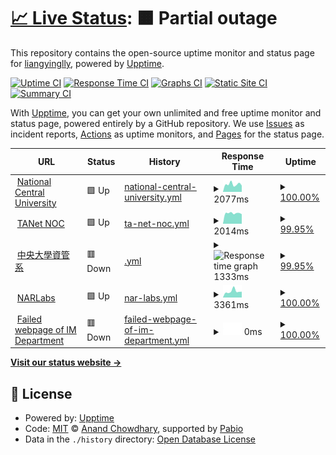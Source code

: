 # [📈 Live Status](https://demo.upptime.js.org): <!--live status--> **🟧 Partial outage**

This repository contains the open-source uptime monitor and status page for [liangyinglly](https://demo.upptime.js.org), powered by [Upptime](https://github.com/upptime/upptime).

[![Uptime CI](https://github.com/liangyinglly/upptime/workflows/Uptime%20CI/badge.svg)](https://github.com/liangyinglly/upptime/actions?query=workflow%3A%22Uptime+CI%22)
[![Response Time CI](https://github.com/liangyinglly/upptime/workflows/Response%20Time%20CI/badge.svg)](https://github.com/liangyinglly/upptime/actions?query=workflow%3A%22Response+Time+CI%22)
[![Graphs CI](https://github.com/liangyinglly/upptime/workflows/Graphs%20CI/badge.svg)](https://github.com/liangyinglly/upptime/actions?query=workflow%3A%22Graphs+CI%22)
[![Static Site CI](https://github.com/liangyinglly/upptime/workflows/Static%20Site%20CI/badge.svg)](https://github.com/liangyinglly/upptime/actions?query=workflow%3A%22Static+Site+CI%22)
[![Summary CI](https://github.com/liangyinglly/upptime/workflows/Summary%20CI/badge.svg)](https://github.com/liangyinglly/upptime/actions?query=workflow%3A%22Summary+CI%22)

With [Upptime](https://upptime.js.org), you can get your own unlimited and free uptime monitor and status page, powered entirely by a GitHub repository. We use [Issues](https://github.com/liangyinglly/upptime/issues) as incident reports, [Actions](https://github.com/liangyinglly/upptime/actions) as uptime monitors, and [Pages](https://demo.upptime.js.org) for the status page.

<!--start: status pages-->
<!-- This summary is generated by Upptime (https://github.com/upptime/upptime) -->
<!-- Do not edit this manually, your changes will be overwritten -->
<!-- prettier-ignore -->
| URL | Status | History | Response Time | Uptime |
| --- | ------ | ------- | ------------- | ------ |
| <img alt="" src="https://icons.duckduckgo.com/ip3/www.ncu.edu.tw.ico" height="13"> [National Central University](https://www.ncu.edu.tw/tw/) | 🟩 Up | [national-central-university.yml](https://github.com/liangyinglly/upptime/commits/HEAD/history/national-central-university.yml) | <details><summary><img alt="Response time graph" src="./graphs/national-central-university/response-time-week.png" height="20"> 2077ms</summary><br><a href="https://demo.upptime.js.org/history/national-central-university"><img alt="Response time 1827" src="https://img.shields.io/endpoint?url=https%3A%2F%2Fraw.githubusercontent.com%2Fliangyinglly%2Fupptime%2FHEAD%2Fapi%2Fnational-central-university%2Fresponse-time.json"></a><br><a href="https://demo.upptime.js.org/history/national-central-university"><img alt="24-hour response time 1737" src="https://img.shields.io/endpoint?url=https%3A%2F%2Fraw.githubusercontent.com%2Fliangyinglly%2Fupptime%2FHEAD%2Fapi%2Fnational-central-university%2Fresponse-time-day.json"></a><br><a href="https://demo.upptime.js.org/history/national-central-university"><img alt="7-day response time 2077" src="https://img.shields.io/endpoint?url=https%3A%2F%2Fraw.githubusercontent.com%2Fliangyinglly%2Fupptime%2FHEAD%2Fapi%2Fnational-central-university%2Fresponse-time-week.json"></a><br><a href="https://demo.upptime.js.org/history/national-central-university"><img alt="30-day response time 2095" src="https://img.shields.io/endpoint?url=https%3A%2F%2Fraw.githubusercontent.com%2Fliangyinglly%2Fupptime%2FHEAD%2Fapi%2Fnational-central-university%2Fresponse-time-month.json"></a><br><a href="https://demo.upptime.js.org/history/national-central-university"><img alt="1-year response time 1827" src="https://img.shields.io/endpoint?url=https%3A%2F%2Fraw.githubusercontent.com%2Fliangyinglly%2Fupptime%2FHEAD%2Fapi%2Fnational-central-university%2Fresponse-time-year.json"></a></details> | <details><summary><a href="https://demo.upptime.js.org/history/national-central-university">100.00%</a></summary><a href="https://demo.upptime.js.org/history/national-central-university"><img alt="All-time uptime 99.42%" src="https://img.shields.io/endpoint?url=https%3A%2F%2Fraw.githubusercontent.com%2Fliangyinglly%2Fupptime%2FHEAD%2Fapi%2Fnational-central-university%2Fuptime.json"></a><br><a href="https://demo.upptime.js.org/history/national-central-university"><img alt="24-hour uptime 100.00%" src="https://img.shields.io/endpoint?url=https%3A%2F%2Fraw.githubusercontent.com%2Fliangyinglly%2Fupptime%2FHEAD%2Fapi%2Fnational-central-university%2Fuptime-day.json"></a><br><a href="https://demo.upptime.js.org/history/national-central-university"><img alt="7-day uptime 100.00%" src="https://img.shields.io/endpoint?url=https%3A%2F%2Fraw.githubusercontent.com%2Fliangyinglly%2Fupptime%2FHEAD%2Fapi%2Fnational-central-university%2Fuptime-week.json"></a><br><a href="https://demo.upptime.js.org/history/national-central-university"><img alt="30-day uptime 100.00%" src="https://img.shields.io/endpoint?url=https%3A%2F%2Fraw.githubusercontent.com%2Fliangyinglly%2Fupptime%2FHEAD%2Fapi%2Fnational-central-university%2Fuptime-month.json"></a><br><a href="https://demo.upptime.js.org/history/national-central-university"><img alt="1-year uptime 99.42%" src="https://img.shields.io/endpoint?url=https%3A%2F%2Fraw.githubusercontent.com%2Fliangyinglly%2Fupptime%2FHEAD%2Fapi%2Fnational-central-university%2Fuptime-year.json"></a></details>
| <img alt="" src="https://icons.duckduckgo.com/ip3/noc.tanet.edu.tw.ico" height="13"> [TANet NOC](https://noc.tanet.edu.tw/) | 🟩 Up | [ta-net-noc.yml](https://github.com/liangyinglly/upptime/commits/HEAD/history/ta-net-noc.yml) | <details><summary><img alt="Response time graph" src="./graphs/ta-net-noc/response-time-week.png" height="20"> 2014ms</summary><br><a href="https://demo.upptime.js.org/history/ta-net-noc"><img alt="Response time 2183" src="https://img.shields.io/endpoint?url=https%3A%2F%2Fraw.githubusercontent.com%2Fliangyinglly%2Fupptime%2FHEAD%2Fapi%2Fta-net-noc%2Fresponse-time.json"></a><br><a href="https://demo.upptime.js.org/history/ta-net-noc"><img alt="24-hour response time 1741" src="https://img.shields.io/endpoint?url=https%3A%2F%2Fraw.githubusercontent.com%2Fliangyinglly%2Fupptime%2FHEAD%2Fapi%2Fta-net-noc%2Fresponse-time-day.json"></a><br><a href="https://demo.upptime.js.org/history/ta-net-noc"><img alt="7-day response time 2014" src="https://img.shields.io/endpoint?url=https%3A%2F%2Fraw.githubusercontent.com%2Fliangyinglly%2Fupptime%2FHEAD%2Fapi%2Fta-net-noc%2Fresponse-time-week.json"></a><br><a href="https://demo.upptime.js.org/history/ta-net-noc"><img alt="30-day response time 2161" src="https://img.shields.io/endpoint?url=https%3A%2F%2Fraw.githubusercontent.com%2Fliangyinglly%2Fupptime%2FHEAD%2Fapi%2Fta-net-noc%2Fresponse-time-month.json"></a><br><a href="https://demo.upptime.js.org/history/ta-net-noc"><img alt="1-year response time 2183" src="https://img.shields.io/endpoint?url=https%3A%2F%2Fraw.githubusercontent.com%2Fliangyinglly%2Fupptime%2FHEAD%2Fapi%2Fta-net-noc%2Fresponse-time-year.json"></a></details> | <details><summary><a href="https://demo.upptime.js.org/history/ta-net-noc">99.95%</a></summary><a href="https://demo.upptime.js.org/history/ta-net-noc"><img alt="All-time uptime 100.00%" src="https://img.shields.io/endpoint?url=https%3A%2F%2Fraw.githubusercontent.com%2Fliangyinglly%2Fupptime%2FHEAD%2Fapi%2Fta-net-noc%2Fuptime.json"></a><br><a href="https://demo.upptime.js.org/history/ta-net-noc"><img alt="24-hour uptime 99.67%" src="https://img.shields.io/endpoint?url=https%3A%2F%2Fraw.githubusercontent.com%2Fliangyinglly%2Fupptime%2FHEAD%2Fapi%2Fta-net-noc%2Fuptime-day.json"></a><br><a href="https://demo.upptime.js.org/history/ta-net-noc"><img alt="7-day uptime 99.95%" src="https://img.shields.io/endpoint?url=https%3A%2F%2Fraw.githubusercontent.com%2Fliangyinglly%2Fupptime%2FHEAD%2Fapi%2Fta-net-noc%2Fuptime-week.json"></a><br><a href="https://demo.upptime.js.org/history/ta-net-noc"><img alt="30-day uptime 99.99%" src="https://img.shields.io/endpoint?url=https%3A%2F%2Fraw.githubusercontent.com%2Fliangyinglly%2Fupptime%2FHEAD%2Fapi%2Fta-net-noc%2Fuptime-month.json"></a><br><a href="https://demo.upptime.js.org/history/ta-net-noc"><img alt="1-year uptime 100.00%" src="https://img.shields.io/endpoint?url=https%3A%2F%2Fraw.githubusercontent.com%2Fliangyinglly%2Fupptime%2FHEAD%2Fapi%2Fta-net-noc%2Fuptime-year.json"></a></details>
| <img alt="" src="https://icons.duckduckgo.com/ip3/im.mgt.ncu.edu.tw.ico" height="13"> [中央大學資管系](https://im.mgt.ncu.edu.tw/) | 🟥 Down | [.yml](https://github.com/liangyinglly/upptime/commits/HEAD/history/.yml) | <details><summary><img alt="Response time graph" src="./graphs//response-time-week.png" height="20"> 1333ms</summary><br><a href="https://demo.upptime.js.org/history/"><img alt="Response time 1506" src="https://img.shields.io/endpoint?url=https%3A%2F%2Fraw.githubusercontent.com%2Fliangyinglly%2Fupptime%2FHEAD%2Fapi%2F%2Fresponse-time.json"></a><br><a href="https://demo.upptime.js.org/history/"><img alt="24-hour response time 968" src="https://img.shields.io/endpoint?url=https%3A%2F%2Fraw.githubusercontent.com%2Fliangyinglly%2Fupptime%2FHEAD%2Fapi%2F%2Fresponse-time-day.json"></a><br><a href="https://demo.upptime.js.org/history/"><img alt="7-day response time 1333" src="https://img.shields.io/endpoint?url=https%3A%2F%2Fraw.githubusercontent.com%2Fliangyinglly%2Fupptime%2FHEAD%2Fapi%2F%2Fresponse-time-week.json"></a><br><a href="https://demo.upptime.js.org/history/"><img alt="30-day response time 1416" src="https://img.shields.io/endpoint?url=https%3A%2F%2Fraw.githubusercontent.com%2Fliangyinglly%2Fupptime%2FHEAD%2Fapi%2F%2Fresponse-time-month.json"></a><br><a href="https://demo.upptime.js.org/history/"><img alt="1-year response time 1506" src="https://img.shields.io/endpoint?url=https%3A%2F%2Fraw.githubusercontent.com%2Fliangyinglly%2Fupptime%2FHEAD%2Fapi%2F%2Fresponse-time-year.json"></a></details> | <details><summary><a href="https://demo.upptime.js.org/history/">99.95%</a></summary><a href="https://demo.upptime.js.org/history/"><img alt="All-time uptime 54.47%" src="https://img.shields.io/endpoint?url=https%3A%2F%2Fraw.githubusercontent.com%2Fliangyinglly%2Fupptime%2FHEAD%2Fapi%2F%2Fuptime.json"></a><br><a href="https://demo.upptime.js.org/history/"><img alt="24-hour uptime 99.67%" src="https://img.shields.io/endpoint?url=https%3A%2F%2Fraw.githubusercontent.com%2Fliangyinglly%2Fupptime%2FHEAD%2Fapi%2F%2Fuptime-day.json"></a><br><a href="https://demo.upptime.js.org/history/"><img alt="7-day uptime 99.95%" src="https://img.shields.io/endpoint?url=https%3A%2F%2Fraw.githubusercontent.com%2Fliangyinglly%2Fupptime%2FHEAD%2Fapi%2F%2Fuptime-week.json"></a><br><a href="https://demo.upptime.js.org/history/"><img alt="30-day uptime 99.99%" src="https://img.shields.io/endpoint?url=https%3A%2F%2Fraw.githubusercontent.com%2Fliangyinglly%2Fupptime%2FHEAD%2Fapi%2F%2Fuptime-month.json"></a><br><a href="https://demo.upptime.js.org/history/"><img alt="1-year uptime 54.47%" src="https://img.shields.io/endpoint?url=https%3A%2F%2Fraw.githubusercontent.com%2Fliangyinglly%2Fupptime%2FHEAD%2Fapi%2F%2Fuptime-year.json"></a></details>
| <img alt="" src="https://icons.duckduckgo.com/ip3/www.narlabs.org.tw.ico" height="13"> [NARLabs](https://www.narlabs.org.tw/) | 🟩 Up | [nar-labs.yml](https://github.com/liangyinglly/upptime/commits/HEAD/history/nar-labs.yml) | <details><summary><img alt="Response time graph" src="./graphs/nar-labs/response-time-week.png" height="20"> 3361ms</summary><br><a href="https://demo.upptime.js.org/history/nar-labs"><img alt="Response time 3045" src="https://img.shields.io/endpoint?url=https%3A%2F%2Fraw.githubusercontent.com%2Fliangyinglly%2Fupptime%2FHEAD%2Fapi%2Fnar-labs%2Fresponse-time.json"></a><br><a href="https://demo.upptime.js.org/history/nar-labs"><img alt="24-hour response time 3142" src="https://img.shields.io/endpoint?url=https%3A%2F%2Fraw.githubusercontent.com%2Fliangyinglly%2Fupptime%2FHEAD%2Fapi%2Fnar-labs%2Fresponse-time-day.json"></a><br><a href="https://demo.upptime.js.org/history/nar-labs"><img alt="7-day response time 3361" src="https://img.shields.io/endpoint?url=https%3A%2F%2Fraw.githubusercontent.com%2Fliangyinglly%2Fupptime%2FHEAD%2Fapi%2Fnar-labs%2Fresponse-time-week.json"></a><br><a href="https://demo.upptime.js.org/history/nar-labs"><img alt="30-day response time 3612" src="https://img.shields.io/endpoint?url=https%3A%2F%2Fraw.githubusercontent.com%2Fliangyinglly%2Fupptime%2FHEAD%2Fapi%2Fnar-labs%2Fresponse-time-month.json"></a><br><a href="https://demo.upptime.js.org/history/nar-labs"><img alt="1-year response time 3045" src="https://img.shields.io/endpoint?url=https%3A%2F%2Fraw.githubusercontent.com%2Fliangyinglly%2Fupptime%2FHEAD%2Fapi%2Fnar-labs%2Fresponse-time-year.json"></a></details> | <details><summary><a href="https://demo.upptime.js.org/history/nar-labs">100.00%</a></summary><a href="https://demo.upptime.js.org/history/nar-labs"><img alt="All-time uptime 55.05%" src="https://img.shields.io/endpoint?url=https%3A%2F%2Fraw.githubusercontent.com%2Fliangyinglly%2Fupptime%2FHEAD%2Fapi%2Fnar-labs%2Fuptime.json"></a><br><a href="https://demo.upptime.js.org/history/nar-labs"><img alt="24-hour uptime 100.00%" src="https://img.shields.io/endpoint?url=https%3A%2F%2Fraw.githubusercontent.com%2Fliangyinglly%2Fupptime%2FHEAD%2Fapi%2Fnar-labs%2Fuptime-day.json"></a><br><a href="https://demo.upptime.js.org/history/nar-labs"><img alt="7-day uptime 100.00%" src="https://img.shields.io/endpoint?url=https%3A%2F%2Fraw.githubusercontent.com%2Fliangyinglly%2Fupptime%2FHEAD%2Fapi%2Fnar-labs%2Fuptime-week.json"></a><br><a href="https://demo.upptime.js.org/history/nar-labs"><img alt="30-day uptime 100.00%" src="https://img.shields.io/endpoint?url=https%3A%2F%2Fraw.githubusercontent.com%2Fliangyinglly%2Fupptime%2FHEAD%2Fapi%2Fnar-labs%2Fuptime-month.json"></a><br><a href="https://demo.upptime.js.org/history/nar-labs"><img alt="1-year uptime 55.05%" src="https://img.shields.io/endpoint?url=https%3A%2F%2Fraw.githubusercontent.com%2Fliangyinglly%2Fupptime%2FHEAD%2Fapi%2Fnar-labs%2Fuptime-year.json"></a></details>
| <img alt="" src="https://icons.duckduckgo.com/ip3/immgt.mgt.ncu.edu.tw.ico" height="13"> [Failed webpage of IM Department](https://immgt.mgt.ncu.edu.tw/) | 🟥 Down | [failed-webpage-of-im-department.yml](https://github.com/liangyinglly/upptime/commits/HEAD/history/failed-webpage-of-im-department.yml) | <details><summary><img alt="Response time graph" src="./graphs/failed-webpage-of-im-department/response-time-week.png" height="20"> 0ms</summary><br><a href="https://demo.upptime.js.org/history/failed-webpage-of-im-department"><img alt="Response time 0" src="https://img.shields.io/endpoint?url=https%3A%2F%2Fraw.githubusercontent.com%2Fliangyinglly%2Fupptime%2FHEAD%2Fapi%2Ffailed-webpage-of-im-department%2Fresponse-time.json"></a><br><a href="https://demo.upptime.js.org/history/failed-webpage-of-im-department"><img alt="24-hour response time 0" src="https://img.shields.io/endpoint?url=https%3A%2F%2Fraw.githubusercontent.com%2Fliangyinglly%2Fupptime%2FHEAD%2Fapi%2Ffailed-webpage-of-im-department%2Fresponse-time-day.json"></a><br><a href="https://demo.upptime.js.org/history/failed-webpage-of-im-department"><img alt="7-day response time 0" src="https://img.shields.io/endpoint?url=https%3A%2F%2Fraw.githubusercontent.com%2Fliangyinglly%2Fupptime%2FHEAD%2Fapi%2Ffailed-webpage-of-im-department%2Fresponse-time-week.json"></a><br><a href="https://demo.upptime.js.org/history/failed-webpage-of-im-department"><img alt="30-day response time 0" src="https://img.shields.io/endpoint?url=https%3A%2F%2Fraw.githubusercontent.com%2Fliangyinglly%2Fupptime%2FHEAD%2Fapi%2Ffailed-webpage-of-im-department%2Fresponse-time-month.json"></a><br><a href="https://demo.upptime.js.org/history/failed-webpage-of-im-department"><img alt="1-year response time 0" src="https://img.shields.io/endpoint?url=https%3A%2F%2Fraw.githubusercontent.com%2Fliangyinglly%2Fupptime%2FHEAD%2Fapi%2Ffailed-webpage-of-im-department%2Fresponse-time-year.json"></a></details> | <details><summary><a href="https://demo.upptime.js.org/history/failed-webpage-of-im-department">100.00%</a></summary><a href="https://demo.upptime.js.org/history/failed-webpage-of-im-department"><img alt="All-time uptime 100.00%" src="https://img.shields.io/endpoint?url=https%3A%2F%2Fraw.githubusercontent.com%2Fliangyinglly%2Fupptime%2FHEAD%2Fapi%2Ffailed-webpage-of-im-department%2Fuptime.json"></a><br><a href="https://demo.upptime.js.org/history/failed-webpage-of-im-department"><img alt="24-hour uptime 100.00%" src="https://img.shields.io/endpoint?url=https%3A%2F%2Fraw.githubusercontent.com%2Fliangyinglly%2Fupptime%2FHEAD%2Fapi%2Ffailed-webpage-of-im-department%2Fuptime-day.json"></a><br><a href="https://demo.upptime.js.org/history/failed-webpage-of-im-department"><img alt="7-day uptime 100.00%" src="https://img.shields.io/endpoint?url=https%3A%2F%2Fraw.githubusercontent.com%2Fliangyinglly%2Fupptime%2FHEAD%2Fapi%2Ffailed-webpage-of-im-department%2Fuptime-week.json"></a><br><a href="https://demo.upptime.js.org/history/failed-webpage-of-im-department"><img alt="30-day uptime 100.00%" src="https://img.shields.io/endpoint?url=https%3A%2F%2Fraw.githubusercontent.com%2Fliangyinglly%2Fupptime%2FHEAD%2Fapi%2Ffailed-webpage-of-im-department%2Fuptime-month.json"></a><br><a href="https://demo.upptime.js.org/history/failed-webpage-of-im-department"><img alt="1-year uptime 100.00%" src="https://img.shields.io/endpoint?url=https%3A%2F%2Fraw.githubusercontent.com%2Fliangyinglly%2Fupptime%2FHEAD%2Fapi%2Ffailed-webpage-of-im-department%2Fuptime-year.json"></a></details>

<!--end: status pages-->

[**Visit our status website →**](https://demo.upptime.js.org)

## 📄 License

- Powered by: [Upptime](https://github.com/upptime/upptime)
- Code: [MIT](./LICENSE) © [Anand Chowdhary](https://anandchowdhary.com), supported by [Pabio](https://pabio.com)
- Data in the `./history` directory: [Open Database License](https://opendatacommons.org/licenses/odbl/1-0/)
